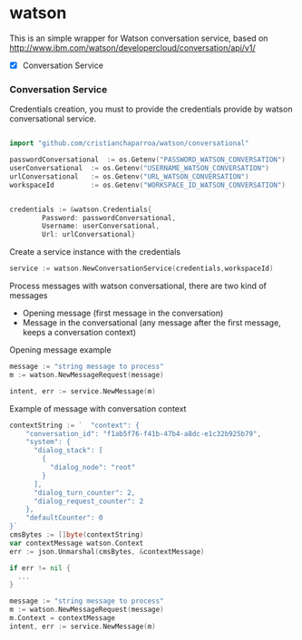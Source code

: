# watson

This is an simple wrapper for Watson conversation service, based on
http://www.ibm.com/watson/developercloud/conversation/api/v1/


   - [x] Conversation Service

### Conversation Service

Credentials creation, you must to provide the credentials provide by watson conversational service.
```go

import "github.com/cristianchaparroa/watson/conversational"

passwordConversational 	:= os.Getenv("PASSWORD_WATSON_CONVERSATION")
userConversational 	:= os.Getenv("USERNAME_WATSON_CONVERSATION")
urlConversational 	:= os.Getenv("URL_WATSON_CONVERSATION")
workspaceId 		:= os.Getenv("WORKSPACE_ID_WATSON_CONVERSATION")


credentials := &watson.Credentials{
		Password: passwordConversational,
		Username: userConversational,
		Url: urlConversational}
```

Create a service instance with the credentials

```go
service := watson.NewConversationService(credentials,workspaceId)
```

Process messages with watson conversational,  there are two kind of messages
 - Opening message (first message in the conversation)
 - Message in the conversational (any message after the first message, keeps a conversation context)

Opening message example
```go
message := "string message to process"
m := watson.NewMessageRequest(message)

intent, err := service.NewMessage(m)
```

Example of message with conversation context

```go
contextString := `  "context": {
    "conversation_id": "f1ab5f76-f41b-47b4-a8dc-e1c32b925b79",
    "system": {
      "dialog_stack": [
        {
          "dialog_node": "root"
        }
      ],
      "dialog_turn_counter": 2,
      "dialog_request_counter": 2
    },
    "defaultCounter": 0
}`
cmsBytes := []byte(contextString)
var contextMessage watson.Context
err := json.Unmarshal(cmsBytes, &contextMessage)

if err != nil {
  ...
}

message := "string message to process"
m := watson.NewMessageRequest(message)
m.Context = contextMessage
intent, err := service.NewMessage(m)
```
